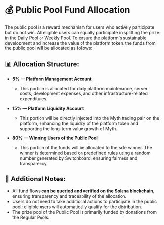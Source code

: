 # 💰 Public Pool Fund Allocation

The public pool is a reward mechanism for users who actively participate but do not win. All eligible users can equally participate in splitting the prize in the Daily Pool or Weekly Pool. To ensure the platform's sustainable development and increase the value of the platform token, the funds from the public pool will be allocated as follows:

## 📊 Allocation Structure:

- **5% — Platform Management Account**
  - This portion is allocated for daily platform maintenance, server costs, development expenses, and other infrastructure-related expenditures.
  
- **15% — Platform Liquidity Account**
  - This portion will be directly injected into the Myth trading pair on the platform, enhancing the liquidity of the platform token and supporting the long-term value growth of Myth.

- **80% — Winning Users of the Public Pool**
  - This portion of the funds will be allocated to the sole winner. The winner is determined based on predefined rules using a random number generated by Switchboard, ensuring fairness and transparency.

## 📝 Additional Notes:

- All fund flows **can be queried and verified on the Solana blockchain**, ensuring transparency and traceability of the allocation.
- Users do not need to take additional actions to participate in the public pool; eligible users will automatically qualify for the distribution.
- The prize pool of the Public Pool is primarily funded by donations from the Regular Pools.